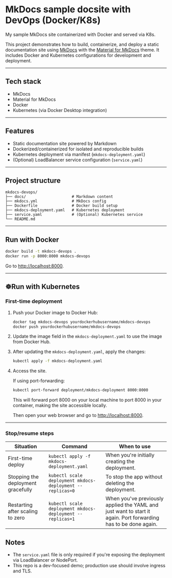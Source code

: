 # MkDocs sample docsite with DevOps (Docker/K8s)

My sample MkDocs site containerized with Docker and served via K8s.

This project demonstrates how to build, containerize, and deploy a static documentation site using [MkDocs](https://www.mkdocs.org/) with the [Material for MkDocs](https://squidfunk.github.io/mkdocs-material/) theme. It includes Docker and Kubernetes configurations for development and deployment.

---

## Tech stack

- MkDocs  
- Material for MkDocs  
- Docker  
- Kubernetes (via Docker Desktop integration)  

---

## Features

- Static documentation site powered by Markdown  
- Dockerized/containerized for isolated and reproducible builds  
- Kubernetes deployment via manifest (`mkdocs-deployment.yaml`)  
- (Optional) LoadBalancer service configuration (`service.yaml`) 

---

## Project structure

```
mkdocs-devops/
├── docs/                    # Markdown content
├── mkdocs.yml               # MkDocs config
├── Dockerfile               # Docker build setup
├── mkdocs-deployment.yaml   # Kubernetes deployment
├── service.yaml             # (Optional) Kubernetes service
└── README.md
```

---

## Run with Docker

```bash
docker build -t mkdocs-devops .
docker run -p 8000:8000 mkdocs-devops
```

Go to [http://localhost:8000](http://localhost:8000).

---

## ☸Run with Kubernetes

### First-time deployment

1. Push your Docker image to Docker Hub:

    ```bash
    docker tag mkdocs-devops yourdockerhubusername/mkdocs-devops
    docker push yourdockerhubusername/mkdocs-devops
    ```

2. Update the image field in the `mkdocs-deployment.yaml` to use the image from Docker Hub.

3. After updating the `mkdocs-deployment.yaml`, apply the changes:

    ```bash
    kubectl apply -f mkdocs-deployment.yaml
    ```

4. Access the site.
    
    If using port-forwarding:

    ```bash
    kubectl port-forward deployment/mkdocs-deployment 8000:8000
    ```

    This will forward port 8000 on your local machine to port 8000 in your container, making the site accessible locally.

    Then open your web browser and go to [http://localhost:8000](http://localhost:8000).
---

### Stop/resume steps

| Situation                          | Command                                                   | When to use                                                                                                    |
| ---------------------------------- | --------------------------------------------------------- | -------------------------------------------------------------------------------------------------------------- |
| First-time deploy                  | `kubectl apply -f mkdocs-deployment.yaml`                 | When you're initially creating the deployment.                                                                 |
| Stopping the deployment gracefully | `kubectl scale deployment mkdocs-deployment --replicas=0` | To stop the app without deleting the deployment.                                                               |
| Restarting after scaling to zero   | `kubectl scale deployment mkdocs-deployment --replicas=1` | When you've previously applied the YAML and just want to start it again. Port forwarding has to be done again. |

## Notes

- The `service.yaml` file is only required if you're exposing the deployment via LoadBalancer or NodePort.
- This repo is a dev-focused demo; production use should involve ingress and TLS.

